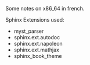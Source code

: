 Some notes on x86_64 in french.

Sphinx Extensions used:
- myst_parser
- sphinx.ext.autodoc
- sphinx.ext.napoleon
- sphinx.ext.mathjax
- sphinx_book_theme